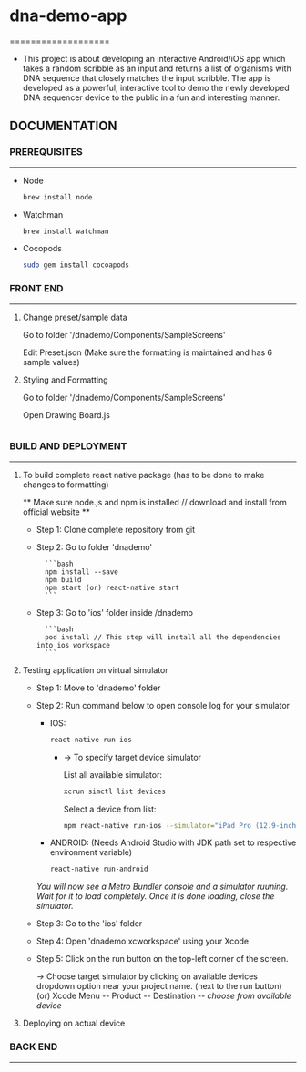 # dna-demo-app
===================
- This project is about developing an interactive Android/iOS app which takes a random scribble as an input and returns a list of organisms with DNA sequence that closely matches the input scribble. The app is developed as a powerful, interactive tool to demo the newly developed DNA sequencer device to the public in a fun and interesting manner.

## DOCUMENTATION

### PREREQUISITES
-------------
- Node

    ```bash
    brew install node
    ```

- Watchman

    ```bash
    brew install watchman
    ```

- Cocopods

    ```bash
    sudo gem install cocoapods
    ```

### FRONT END
-------------

1. Change preset/sample data

    Go to folder '/dnademo/Components/SampleScreens'

    Edit Preset.json (Make sure the formatting is maintained and has 6 sample values)

2. Styling and Formatting

    Go to folder '/dnademo/Components/SampleScreens'

    Open Drawing Board.js
    
    ~~~Mention line numbers or code blocks to be edited~~~

### BUILD AND DEPLOYMENT
-------------

1. To build complete react native package (has to be done to make changes to formatting)

    ** Make sure node.js and npm is installed // download and install from official website **

    - Step 1: Clone complete repository from git
    - Step 2: Go to folder 'dnademo'

            ```bash
            npm install --save
            npm build
            npm start (or) react-native start 
            ```
    - Step 3: Go to 'ios' folder inside /dnademo

            ```bash
            pod install // This step will install all the dependencies into ios workspace
            ```

2. Testing application on virtual simulator

    - Step 1: Move to 'dnademo' folder
    - Step 2: Run command below to open console log for your simulator

        - IOS:

            ```bash
            react-native run-ios
            ```

            * -> To specify target device simulator

                List all available simulator:

                ```bash
                xcrun simctl list devices
                ```

                Select a device from list:

                ```bash
                npm react-native run-ios --simulator="iPad Pro (12.9-inch) (3rd generation)"
                ```

        - ANDROID: (Needs Android Studio with JDK path set to respective environment variable)

            ```bash
            react-native run-android
            ```
        *You will now see a Metro Bundler console and a simulator ruuning. Wait for it to load completely. Once it is done loading, close the simulator.*

    - Step 3: Go to the 'ios' folder
    - Step 4: Open 'dnademo.xcworkspace' using your Xcode
    - Step 5: Click on the run button on the top-left corner of the screen.

        -> Choose target simulator by clicking on available devices dropdown option near your project name. (next to the run button)
            (or) Xcode Menu -- Product -- Destination -- *choose from available device*

3. Deploying on actual device

### BACK END
-------------
